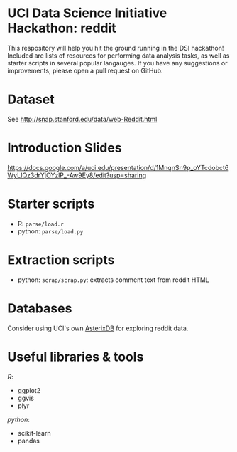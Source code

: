 UCI Data Science Initiative Hackathon: reddit
======

This respository will help you hit the ground running in the DSI hackathon! Included are lists of resources for performing data analysis tasks, as well as starter scripts in several popular langauges. If you have any suggestions or improvements, please open a pull request on GitHub.

Dataset
=====
See http://snap.stanford.edu/data/web-Reddit.html

Introduction Slides
=====
https://docs.google.com/a/uci.edu/presentation/d/1MnqnSn9p_oYTcdobct6WyLIQz3drYjOYzlP_-Aw9Ey8/edit?usp=sharing


Starter scripts
====
+ R: `parse/load.r`
+ python: `parse/load.py`

Extraction scripts
====
+ python: `scrap/scrap.py`: extracts comment text from reddit HTML

Databases
===

Consider using UCI's own [AsterixDB](https://asterixdb.ics.uci.edu/) for exploring reddit data.


Useful libraries & tools
====

_R_:
+ ggplot2
+ ggvis
+ plyr

_python_:
+ scikit-learn
+ pandas
